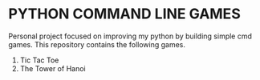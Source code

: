 # PYTHON COMMAND LINE GAMES

Personal project focused on improving my python by building simple cmd games.
This repository contains the following games.
1. Tic Tac Toe
2. The Tower of Hanoi